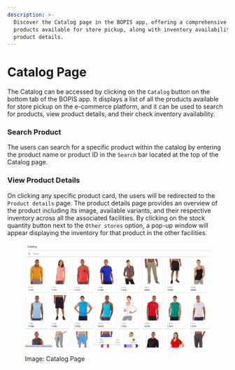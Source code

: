 ```yaml
---
description: >-
  Discover the Catalog page in the BOPIS app, offering a comprehensive list of
  products available for store pickup, along with inventory availability and
  product details.
---
```


# Catalog Page

The Catalog can be accessed by clicking on the `Catalog` button on the bottom tab of the BOPIS app. It displays a list of all the products available for store pickup on the e-commerce platform, and it can be used to search for products, view product details, and their check inventory availability.

### Search Product

The users can search for a specific product within the catalog by entering the product name or product ID in the `Search` bar located at the top of the Catalog page.

### View Product Details

On clicking any specific product card, the users will be redirected to the `Product details` page. The product details page provides an overview of the product including its image, available variants, and their respective inventory across all the associated facilities. By clicking on the stock quantity button next to the `Other stores` option, a pop-up window will appear displaying the inventory for that product in the other facilities.

<figure><img src="../../.gitbook/assets/Screenshot 2024-01-01 at 11.56.13 PM.png" alt=""><figcaption><p>Image: Catalog Page</p></figcaption></figure>

